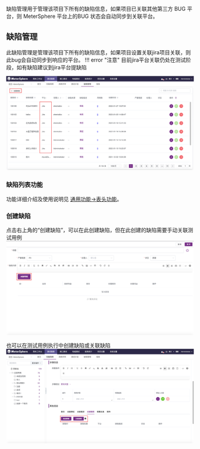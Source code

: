 缺陷管理用于管理该项目下所有的缺陷信息，如果项目已关联其他第三方 BUG 平台，则 MeterSphere 平台上的BUG 状态会自动同步到关联平台。

## 缺陷管理
此缺陷管理是管理该项目下所有的缺陷信息，如果项目设置关联jira项目关联，则此bug会自动同步到响应的平台。
!!! error "注意"
    目前jira平台关联仍处在测试阶段，如有缺陷建议到jira平台提缺陷


![!缺陷管理](../../img/track/缺陷管理.png)

### 缺陷列表功能
功能详细介绍及使用说明见 [通用功能->表头功能](../../general/#_8)。
	
### 创建缺陷
点击右上角的“创建缺陷”，可以在此创建缺陷，但在此创建的缺陷需要手动关联测试用例
![!创建缺陷](../../img/track/创建缺陷1.png)

也可以在测试用例执行中创建缺陷或关联缺陷
![!创建缺陷](../../img/track/创建缺陷2.png)


